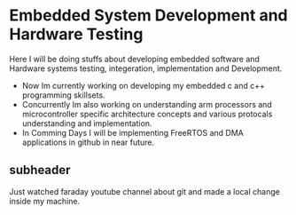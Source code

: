 # Embedded System Development and Hardware Testing

Here I will be doing stuffs about developing embedded software and Hardware systems testing, integeration, implementation and Development. 
  - Now Im currently working on developing my embedded c and c++ programming skillsets.
  - Concurrently Im also working on understanding arm processors and microcontroller specific architecture concepts and various protocals understanding and implementation.
  - In Comming Days I will be implementing FreeRTOS and DMA applications in github in near future.

## subheader
Just watched faraday youtube channel about git and made a local change inside my machine.
